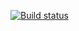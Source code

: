 [![Build status](https://ci.appveyor.com/api/projects/status/65cef235p66dvbs6?svg=true)](https://ci.appveyor.com/project/LuxorGonsalez/dza5-2)
